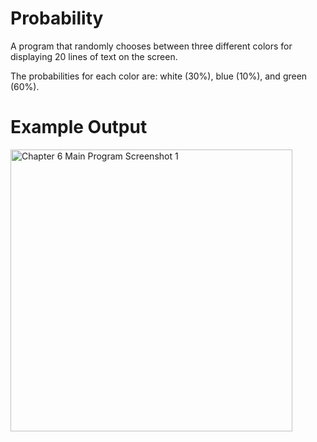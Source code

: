 # Probability

A program that randomly chooses between three different colors for displaying 20 lines of text on the screen. 

The probabilities for each color are: white (30%), blue (10%), and green (60%).

# Example Output

<img width="451" alt="Chapter 6 Main Program Screenshot 1" src="https://github.com/ksheahen/Probability/assets/112595660/298dbe39-cc42-4393-bb4c-c511aa2c2a7e">

